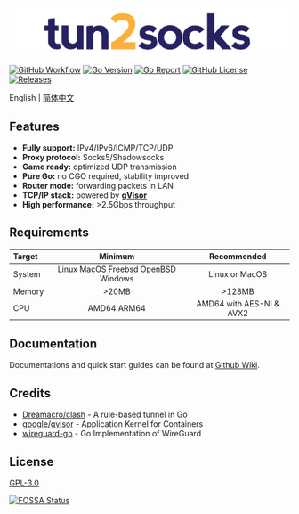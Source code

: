 ![tun2socks](docs/logo.png)

[![GitHub Workflow][1]](https://github.com/xjasonlyu/tun2socks/actions)
[![Go Version][2]](https://github.com/xjasonlyu/tun2socks/blob/main/go.mod)
[![Go Report][3]](https://goreportcard.com/badge/github.com/xjasonlyu/tun2socks)
[![GitHub License][4]](https://github.com/xjasonlyu/tun2socks/blob/main/LICENSE)
[![Releases][5]](https://github.com/xjasonlyu/tun2socks/releases)

[1]: https://img.shields.io/github/workflow/status/xjasonlyu/tun2socks/Go?style=flat-square
[2]: https://img.shields.io/github/go-mod/go-version/xjasonlyu/tun2socks/main?style=flat-square
[3]: https://goreportcard.com/badge/github.com/xjasonlyu/tun2socks?style=flat-square
[4]: https://img.shields.io/github/license/xjasonlyu/tun2socks?style=flat-square
[5]: https://img.shields.io/github/v/release/xjasonlyu/tun2socks?include_prereleases&style=flat-square

English | [简体中文](README_ZH.md)

## Features

- **Fully support:** IPv4/IPv6/ICMP/TCP/UDP
- **Proxy protocol:** Socks5/Shadowsocks
- **Game ready:** optimized UDP transmission
- **Pure Go:** no CGO required, stability improved
- **Router mode:** forwarding packets in LAN
- **TCP/IP stack:** powered by **[gVisor](https://github.com/google/gvisor)**
- **High performance:** >2.5Gbps throughput

## Requirements

| Target | Minimum | Recommended |
| :----- | :-----: | :---------: |
| System | Linux MacOS Freebsd OpenBSD Windows | Linux or MacOS |
| Memory | >20MB | >128MB |
| CPU | AMD64 ARM64 | AMD64 with AES-NI & AVX2 |

## Documentation

Documentations and quick start guides can be found at [Github Wiki](https://github.com/xjasonlyu/tun2socks/wiki).

## Credits

- [Dreamacro/clash](https://github.com/Dreamacro/clash) - A rule-based tunnel in Go
- [google/gvisor](https://github.com/google/gvisor) - Application Kernel for Containers
- [wireguard-go](https://git.zx2c4.com/wireguard-go) - Go Implementation of WireGuard

## License

[GPL-3.0](https://github.com/xjasonlyu/tun2socks/blob/main/LICENSE)

[![FOSSA Status](https://app.fossa.com/api/projects/git%2Bgithub.com%2Fxjasonlyu%2Ftun2socks.svg?type=large)](https://app.fossa.com/projects/git%2Bgithub.com%2Fxjasonlyu%2Ftun2socks?ref=badge_large)
